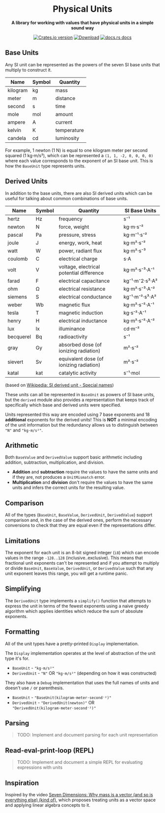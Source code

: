 <div align="center">
  <h1>Physical Units</h1>

  <p>
    <strong>A library for working with values that have physical units in a simple sound way</strong>
  </p>

  <p>
    <a href="https://crates.io/crates/physical-units"><img src="https://img.shields.io/crates/v/physical-units.svg?style=flat-square" alt="Crates.io version" /></a>
    <a href="https://crates.io/crates/physical-units"><img src="https://img.shields.io/crates/d/physical-units.svg?style=flat-square" alt="Download" /></a>
    <a href="https://docs.rs/physical-units"><img src="https://img.shields.io/badge/docs-latest-blue.svg?style=flat-square" alt="docs.rs docs" /></a>
  </p>
</div>

## Base Units

Any SI unit can be represented as the powers of the seven SI base units that multiply to construct it.

| Name | Symbol | Quantity |
|------|--------|----------|
| kilogram | kg | mass |
| meter | m | distance |
| second | s | time |
| mole | mol | amount |
| ampere | A | current |
| kelvin | K | temperature |
| candela | cd | luminosity |

For example, 1 newton (1 N) is equal to one kilogram meter per second squared (1 kg⋅m/s²),
which can be represented a `(1, 1, -2, 0, 0, 0, 0)` where each value corresponds to the exponent
of an SI base unit. This is how the `BaseUnit` type represents units.

## Derived Units

In addition to the base units, there are also SI derived units
which can be useful for talking about common combinations of base units.

| Name | Symbol | Quantity | SI Base Units |
|------|--------|----------|---------------|
| hertz | Hz | frequency | s⁻¹ |
| newton | N | force, weight | kg⋅m⋅s⁻² |
| pascal | Pa | pressure, stress | kg⋅m⁻¹⋅s⁻² |
| joule | J | energy, work, heat | kg⋅m²⋅s⁻² |
| watt | W | power, radiant flux | kg⋅m²⋅s⁻³ |
| coulomb | C | electrical charge | s⋅A |
| volt | V | voltage, electrical potential difference | kg⋅m²⋅s⁻³⋅A⁻¹ |
| farad | F | electrical capacitance | kg⁻¹⋅m⁻2⋅s³⋅A² |
| ohm | Ω | electrical resistance | kg⋅m²⋅s⁻³⋅A⁻² |
| siemens | S | electrical conductance | kg⁻¹⋅m⁻²⋅s³⋅A² |
| weber | Wb | magnetic flux | kg⋅m²⋅s⁻²⋅A⁻¹ |
| tesla | T | magnetic induction | kg⋅s⁻²⋅A⁻¹ | 
| henry | H | electrical inductance | kg⋅m²⋅s⁻²⋅A⁻² |
| lux | lx | illuminance | cd⋅m⁻² |
| becquerel | Bq | radioactivity | s⁻¹ |
| gray | Gy | absorbed dose (of ionizing radiation) | m²⋅s⁻² |
| sievert | Sv | equivalent dose (of ionizing radiation) | m²⋅s⁻² |
| katal | kat | catalytic activity | s⁻¹⋅mol | 

(based on [Wikipedia: SI derived unit - Special names](https://en.wikipedia.org/wiki/SI_derived_unit#Special_names))

These units can all be represented in `BaseUnit` as powers of SI base units,
but the `derived` module also provides a representation that keeps track
of specifically which base and derived units were specified.

Units represented this way are encoded using 7 base exponents
and 18 **additional** exponents for the derived units!
This is **NOT** a minimal encoding of the unit information but
the redundancy allows us to distinguish between `"N"` and `"kg⋅m/s²"`.

## Arithmetic

Both `BaseValue` and `DerivedValue` support basic arithmetic including addition, subtraction, multiplication, and division.

* **Addition** and **subtraction** require the values to have the same units and if they are, not produces a `UnitMismatch` error.
* **Multiplication** and **division** don't require the values to have the same units and infers the correct units for the resulting value.

## Comparison

All of the types (`BaseUnit`, `BaseValue`, `DerivedUnit`, `DerivedValue`) support comparison
and, in the case of the derived ones, perform the necessary conversions to check that they are equal
even if the representations differ.

## Limitations

The exponent for each unit is an 8-bit signed integer (`i8`) which can
encode values in the range `-128..128` (inclusive..exclusive).
This means that fractional unit exponents can't be represented and
if you attempt to multiply or divide `BaseUnit`, `BaseValue`, `DerivedUnit`, or `DerivedValue`
such that any unit exponent leaves this range, you will get a runtime panic.

## Simplifying

The `DerivedUnit` type implements a `simplify()` function that attempts to express
the unit in terms of the fewest exponents using a naive greedy algorithm
which applies identities which reduce the sum of absolute exponents.

## Formatting

All of the unit types have a pretty-printed `Display` implementation.

The `Display` implementation operates at the level of abstraction of the unit type it's for.
* `BaseUnit` - `"kg⋅m/s²"`
* `DerivedUnit` - `"N"` OR `"kg⋅m/s²"` (depending on how it was constructed)

They also have a `Debug` implementation that uses the full names of units and doesn't use `/` or parenthesis.

* `BaseUnit` - `"BaseUnit(kilogram⋅meter⋅second⁻²)"`
* `DerivedUnit` - `"DerivedUnit(newton)"` OR `"DerivedUnit(kilogram⋅meter⋅second⁻²)"`


## Parsing

> TODO: Implement and document parsing for each unit representation

## Read-eval-print-loop (REPL)

> TODO: Implement and document a simple REPL for evaluating expressions with units

## Inspiration

Inspired by the video [Seven Dimensions: Why mass is a vector (and so is everything else) (kind of)](https://www.youtube.com/watch?v=bI-FS7aZJpY), which proposes treating units as a vector space and applying linear algebra concepts to it.
